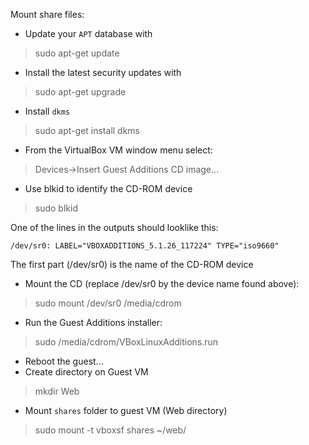 Mount share files:

* Update your `APT` database with
>sudo apt-get update

* Install the latest security updates with
>sudo apt-get upgrade

* Install `dkms`
>sudo apt-get install dkms

* From the VirtualBox VM window menu select:
>Devices->Insert Guest Additions CD image...

* Use blkid to identify the CD-ROM device
>sudo blkid

One of the lines in the outputs should looklike this:
```
/dev/sr0: LABEL="VBOXADDITIONS_5.1.26_117224" TYPE="iso9660"
```
The first part (/dev/sr0) is the name of the CD-ROM device

* Mount the CD (replace /dev/sr0 by the device name found above):
>sudo mount /dev/sr0 /media/cdrom

* Run the Guest Additions installer:
>sudo /media/cdrom/VBoxLinuxAdditions.run

* Reboot the guest...
* Create directory on Guest VM
>mkdir Web

* Mount `shares` folder to guest VM (Web directory)
>sudo mount -t vboxsf shares ~/web/
